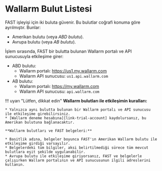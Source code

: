 [link-trial-account]:   https://fast.wallarm.com/signup/

#   Wallarm Bulut Listesi

FAST işleyişi için iki buluta güvenir. Bu bulutlar coğrafi konuma göre ayrılmıştır. Bunlar:
* Amerikan bulutu (veya *ABD bulutu*).
* Avrupa bulutu (veya *AB bulutu*).

İşlem sırasında, FAST bir bulutta bulunan Wallarm portalı ve API sunucusuyla etkileşime girer:
* ABD bulutu:
    * Wallarm portalı: <https://us1.my.wallarm.com>
    * Wallarm API sunucusu: `us1.api.wallarm.com`
* AB bulutu:
    * Wallarm portalı: <https://my.wallarm.com>
    * Wallarm API sunucusu: `api.wallarm.com`

!!! uyarı "Lütfen, dikkat edin"
    **Wallarm bulutları ile etkileşimin kuralları:**
        
    * Yalnızca aynı bulutta bulunan bir Wallarm portalı ve API sunucusu ile etkileşime girebilirsiniz.
    * [Wallarm deneme hesabına][link-trial-account] kaydolursanız, bu Amerikan bulutuna bağlanacaktır.
        
    **Wallarm bulutları ve FAST belgeleri:** 

    * Basitlik adına, belgeler boyunca FAST'ın Amerikan Wallarm bulutu ile etkileşime girdiği varsayılır.
    * Belgelerdeki tüm bilgiler, aksi belirtilmediği sürece tüm mevcut bulutlara eşit şekilde uygulanabilir.   
    * Avrupa bulutu ile etkileşime giriyorsanız, FAST ve belgelerle çalışırken Wallarm portalının ve API sunucusunun ilgili adreslerini kullanın.